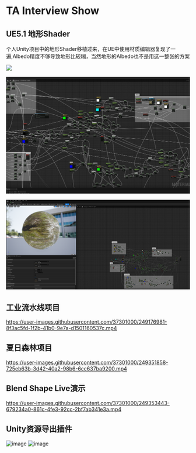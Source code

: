 # TA Interview Show

## UE5.1 地形Shader

个人Unity项目中的地形Shader移植过来，在UE中使用材质编辑器复现了一遍,Albedo精度不够导致地形比较糊，当然地形的Albedo也不是用这一整张的方案

![](img/QQ截图20230626235425.png)

![](img/QQ截图20230626235645.png)

![](img/QQ截图20230626235702.png)

## 工业流水线项目

https://user-images.githubusercontent.com/37301000/249176981-8f3ac5fd-1f2b-41b0-9e7a-d1501160537c.mp4

## 夏日森林项目
https://user-images.githubusercontent.com/37301000/249351858-725eb63b-3d42-40a2-98b6-6cc637ba9200.mp4

## Blend Shape Live演示
https://user-images.githubusercontent.com/37301000/249353443-679234a0-861c-4fe3-92cc-2bf7ab341e3a.mp4


## Unity资源导出插件
![image](https://github.com/mapmapbear/interviewShow/assets/37301000/4e77b209-6d18-424b-89cf-664960e5af54)
![image](https://github.com/mapmapbear/interviewShow/assets/37301000/7e41c133-cb0a-4408-8f68-b16a6ca77a74)

